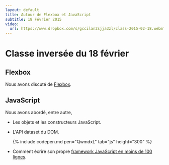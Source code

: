 ```yaml
---
layout: default
title: Autour de Flexbox et JavaScript
subtitle: 18 Février 2015
video:
  url: https://www.dropbox.com/s/gccilan2sjja3zl/class-2015-02-18.webm?dl=1
---
```


# Classe inversée du 18 février

## Flexbox

Nous avons discuté de [Flexbox](../lessons/flexbox).


## JavaScript

Nous avons abordé, entre autre,

- Les objets et les constructeurs JavaScript.

- L'API dataset du DOM.
  
  {% include codepen.md pen="QwmdxL" tab="js" height="300" %}

- Comment écrire son propre
  [framework JavaScript en moins de 100 lignes](../lessons/polyfill).

